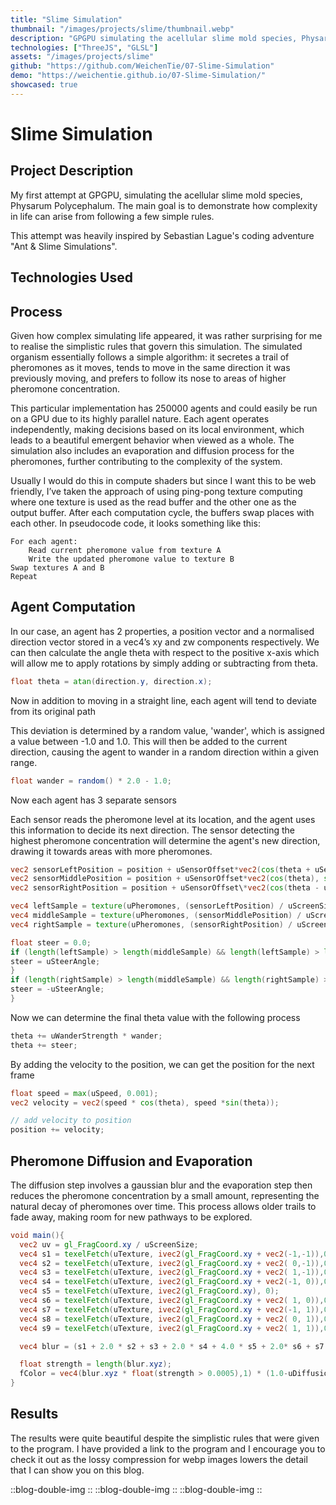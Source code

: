 ```yaml
---
title: "Slime Simulation"
thumbnail: "/images/projects/slime/thumbnail.webp"
description: "GPGPU simulating the acellular slime mold species, Physarum polycephalum. It demonstrates how complexity in life can arise from following a few simple rules."
technologies: ["ThreeJS", "GLSL"]
assets: "/images/projects/slime"
github: "https://github.com/WeichenTie/07-Slime-Simulation"
demo: "https://weichentie.github.io/07-Slime-Simulation/"
showcased: true
---
```


# Slime Simulation

<view-github-button :to="github"></view-github-button>
<view-demo-button :to="demo"></view-demo-button>

## Project Description

My first attempt at GPGPU, simulating the acellular slime mold species, Physarum Polycephalum. The main goal is to demonstrate how complexity in life can arise from following a few simple rules.

This attempt was heavily inspired by Sebastian Lague's coding adventure "Ant & Slime Simulations".
<youtube-embed src="https://www.youtube.com/embed/X-iSQQgOd1A" title="Coding Adventure: Ant and Slime Simulations"></youtube-embed>

## Technologies Used

<BlogTechnologies :tags="technologies"></BlogTechnologies>

## Process

Given how complex simulating life appeared, it was rather surprising for me to realise the simplistic rules that govern this simulation. The simulated organism essentially follows a simple algorithm: it secretes a trail of pheromones as it moves, tends to move in the same direction it was previously moving, and prefers to follow its nose to areas of higher pheromone concentration.

This particular implementation has 250000 agents and could easily be run on a GPU due to its highly parallel nature. Each agent operates independently, making decisions based on its local environment, which leads to a beautiful emergent behavior when viewed as a whole. The simulation also includes an evaporation and diffusion process for the pheromones, further contributing to the complexity of the system.

Usually I would do this in compute shaders but since I want this to be web friendly, I’ve taken the approach of using ping-pong texture computing where one texture is used as the read buffer and the other one as the output buffer. After each computation cycle, the buffers swap places with each other. In pseudocode code, it looks something like this:

```
For each agent:
    Read current pheromone value from texture A
    Write the updated pheromone value to texture B
Swap textures A and B
Repeat

```

## Agent Computation

In our case, an agent has 2 properties, a position vector and a normalised direction vector stored in a vec4’s xy and zw components respectively. We can then calculate the angle theta with respect to the positive x-axis which will allow me to apply rotations by simply adding or subtracting from theta.

```glsl
float theta = atan(direction.y, direction.x);
```

Now in addition to moving in a straight line, each agent will tend to deviate from its original path

This deviation is determined by a random value, 'wander', which is assigned a value between -1.0 and 1.0. This will then be added to the current direction, causing the agent to wander in a random direction within a given range.

```glsl
float wander = random() * 2.0 - 1.0;
```

Now each agent has 3 separate sensors

Each sensor reads the pheromone level at its location, and the agent uses this information to decide its next direction. The sensor detecting the highest pheromone concentration will determine the agent's new direction, drawing it towards areas with more pheromones.

```glsl
vec2 sensorLeftPosition = position + uSensorOffset*vec2(cos(theta + uSensorAngle), sin(theta + uSensorAngle));
vec2 sensorMiddlePosition = position + uSensorOffset*vec2(cos(theta), sin(theta));
vec2 sensorRightPosition = position + uSensorOffset\*vec2(cos(theta - uSensorAngle), sin(theta - uSensorAngle));

vec4 leftSample = texture(uPheromones, (sensorLeftPosition) / uScreenSize);
vec4 middleSample = texture(uPheromones, (sensorMiddlePosition) / uScreenSize);
vec4 rightSample = texture(uPheromones, (sensorRightPosition) / uScreenSize);

float steer = 0.0;
if (length(leftSample) > length(middleSample) && length(leftSample) > length(rightSample)) {
steer = uSteerAngle;
}
if (length(rightSample) > length(middleSample) && length(rightSample) > length(leftSample)) {
steer = -uSteerAngle;
}
```

Now we can determine the final theta value with the following process

```glsl
theta += uWanderStrength * wander;
theta += steer;
```

By adding the velocity to the position, we can get the position for the next frame

```glsl
float speed = max(uSpeed, 0.001);
vec2 velocity = vec2(speed * cos(theta), speed *sin(theta));

// add velocity to position
position += velocity;
```

## Pheromone Diffusion and Evaporation

The diffusion step involves a gaussian blur and the evaporation step then reduces the pheromone concentration by a small amount, representing the natural decay of pheromones over time. This process allows older trails to fade away, making room for new pathways to be explored.

```glsl
void main(){
  vec2 uv = gl_FragCoord.xy / uScreenSize;
  vec4 s1 = texelFetch(uTexture, ivec2(gl_FragCoord.xy + vec2(-1,-1)),0);
  vec4 s2 = texelFetch(uTexture, ivec2(gl_FragCoord.xy + vec2( 0,-1)),0);
  vec4 s3 = texelFetch(uTexture, ivec2(gl_FragCoord.xy + vec2( 1,-1)),0);
  vec4 s4 = texelFetch(uTexture, ivec2(gl_FragCoord.xy + vec2(-1, 0)),0);
  vec4 s5 = texelFetch(uTexture, ivec2(gl_FragCoord.xy), 0);
  vec4 s6 = texelFetch(uTexture, ivec2(gl_FragCoord.xy + vec2( 1, 0)),0);
  vec4 s7 = texelFetch(uTexture, ivec2(gl_FragCoord.xy + vec2(-1, 1)),0);
  vec4 s8 = texelFetch(uTexture, ivec2(gl_FragCoord.xy + vec2( 0, 1)),0);
  vec4 s9 = texelFetch(uTexture, ivec2(gl_FragCoord.xy + vec2( 1, 1)),0);

  vec4 blur = (s1 + 2.0 * s2 + s3 + 2.0 * s4 + 4.0 * s5 + 2.0* s6 + s7 + 2.0 * s8 + s9) / 16.0;

  float strength = length(blur.xyz);
  fColor = vec4(blur.xyz * float(strength > 0.0005),1) * (1.0-uDiffusionStrength*0.1);
}
```

## Results

The results were quite beautiful despite the simplistic rules that were given to the program. I have provided a link to the program and I encourage you to check it out as the lossy compression for webp images lowers the detail that I can show you on this blog.

::blog-double-img
<blog-img src="/images/projects/slime/balls.png"></blog-img>
<blog-img src="/images/projects/slime/ring.png"></blog-img>
::
::blog-double-img
<blog-img src="/images/projects/slime/web.png"></blog-img>
<blog-img src="/images/projects/slime/depth.png"></blog-img>
::
::blog-double-img
<blog-img src="/images/projects/slime/neuron.png"></blog-img>
<blog-img src="/images/projects/slime/link.png"></blog-img>
::
